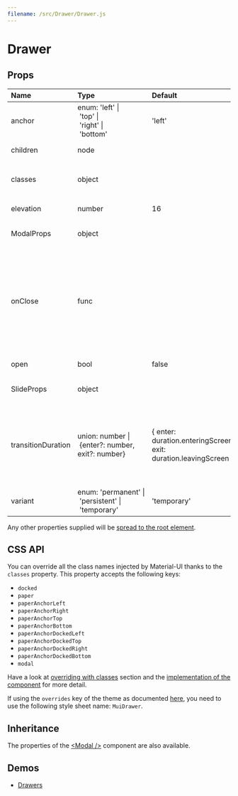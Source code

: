 ```yaml
---
filename: /src/Drawer/Drawer.js
---
```


<!--- This documentation is automatically generated, do not try to edit it. -->

# Drawer



## Props

| Name | Type | Default | Description |
|:-----|:-----|:--------|:------------|
| anchor | enum:&nbsp;'left'&nbsp;&#124;<br>&nbsp;'top'&nbsp;&#124;<br>&nbsp;'right'&nbsp;&#124;<br>&nbsp;'bottom'<br> | 'left' | Side from which the drawer will appear. |
| children | node |  | The contents of the drawer. |
| classes | object |  | Useful to extend the style applied to components. |
| elevation | number | 16 | The elevation of the drawer. |
| ModalProps | object |  | Properties applied to the `Modal` element. |
| onClose | func |  | Callback fired when the component requests to be closed.<br><br>**Signature:**<br>`function(event: object) => void`<br>*event:* The event source of the callback |
| open | bool | false | If `true`, the drawer is open. |
| SlideProps | object |  | Properties applied to the `Slide` element. |
| transitionDuration | union:&nbsp;number&nbsp;&#124;<br>&nbsp;{enter?: number, exit?: number}<br> | { enter: duration.enteringScreen, exit: duration.leavingScreen } | The duration for the transition, in milliseconds. You may specify a single timeout for all transitions, or individually with an object. |
| variant | enum:&nbsp;'permanent'&nbsp;&#124;<br>&nbsp;'persistent'&nbsp;&#124;<br>&nbsp;'temporary'<br> | 'temporary' | The type of drawer. |

Any other properties supplied will be [spread to the root element](/guides/api#spread).

## CSS API

You can override all the class names injected by Material-UI thanks to the `classes` property.
This property accepts the following keys:
- `docked`
- `paper`
- `paperAnchorLeft`
- `paperAnchorRight`
- `paperAnchorTop`
- `paperAnchorBottom`
- `paperAnchorDockedLeft`
- `paperAnchorDockedTop`
- `paperAnchorDockedRight`
- `paperAnchorDockedBottom`
- `modal`

Have a look at [overriding with classes](/customization/overrides#overriding-with-classes) section
and the [implementation of the component](https://github.com/mui-org/material-ui/tree/v1-beta/src/Drawer/Drawer.js)
for more detail.

If using the `overrides` key of the theme as documented
[here](/customization/themes#customizing-all-instances-of-a-component-type),
you need to use the following style sheet name: `MuiDrawer`.

## Inheritance

The properties of the [&lt;Modal /&gt;](/api/modal) component are also available.

## Demos

- [Drawers](/demos/drawers)


